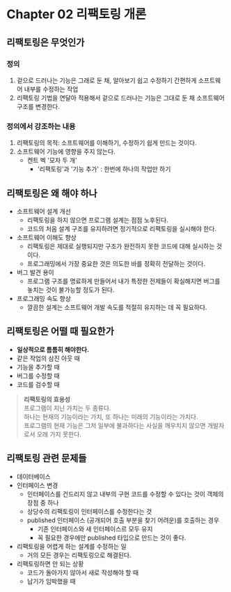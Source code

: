 # Chapter 02 리팩토링 개론

## 리팩토링은 무엇인가
### 정의
1. 겉으로 드러나는 기능은 그래로 둔 채, 알아보기 쉽고 수정하기 간편하게 소프트웨어 내부를 수정하는 작업 
2. 리팩토링 기법을 연달아 적용해서 겉으로 드러나는 기능은 그대로 둔 채 소프트웨어 구조를 변경한다. 

### 정의에서 강조하는 내용
1. 리팩토링의 목적: 소프트웨어를 이해하기, 수정하기 쉽게 만드는 것이다.
2. 소프트웨어 기능에 영향을 주지 않는다.
   - 켄트 벡 '모자 두 개'
     - '리팩토링'과 '기능 추가' : 한번에 하나의 작업만 하기

## 리팩토링은 왜 해야 하나  
- 소프트웨어 설계 개선
  - 리팩토링을 하지 않으면 프로그램 설계는 점점 노후된다. 
  - 코드의 처음 설계 구조를 유지하려면 정기적으로 리팩토링을 실시해야 한다. 
- 소프트웨어 이해도 향상
  - 리팩토링은 제대로 실행되지만 구조가 완전하지 못한 코드에 대해 실시하는 것이다.
  - 프로그래밍에서 가장 중요한 것은 의도한 바를 정확히 전달하는 것이다.  
- 버그 발견 용이
  - 프로그램 구조를 명료하게 만들어서 내가 특정한 전제들이 확실해지면 버그를 놓치는 것이 불가능할 정도가 된다.   
- 프로그래밍 속도 향상
  - 깔끔한 설계는 소프트웨어 개발 속도를 적절히 유지하는 데 꼭 필요하다. 

## 리팩토링은 어떨 때 필요한가
- **일상적으로 틈틈히 해야한다.**
- 같은 작업의 삼진 아웃 때
- 기능을 추가할 때 
- 버그를 수정할 때 
- 코드를 검수할 때 

> **리팩토링의 효용성**  
> 프로그램이 지닌 가치는 두 종류다.  
> 하나는 현재의 기능이라는 가치, 또 하나는 미래의 기능이라는 가치다.  
> 프로그램의 현재 기능은 그저 일부에 불과하다는 사실을 깨우치지 않으면 개발자로서 오래 가지 못한다.   

## 리팩토링 관련 문제들  
- 데이터베이스
- 인터페이스 변경 
  - 인터페이스를 건드리지 않고 내부의 구현 코드를 수정할 수 있다는 것이 객체의 장점 중 하나
  - 상당수의 리팩토링이 인터페이스를 수정한다는 것
  - published 인터페이스 (공개되어 호출 부분을 찾기 어려운)를 호출하는 경우
    - 기존 인터페이스와 새 인터페이스르 모두 유지
    - 꼭 필요한 경우에만 published 타입으로 만드는 것이 좋다.
- 리팩토링을 어렵게 하는 설계를 수정하는 일
  - 거의 모든 경우는 리팩토링으로 해결된다.
- 리팩토링하면 안 되는 상황
  - 코드가 돌아가지 않아서 새로 작성해야 할 때
  - 납기가 임박했을 때